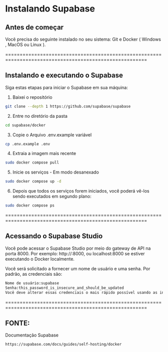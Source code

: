# Instalando Supabase

## Antes de começar

Você precisa do seguinte instalado no seu sistema: Git e Docker ( Windows , MacOS ou Linux ).

=======================================================================================================
## Instalando e executando o Supabase 

Siga estas etapas para iniciar o Supabase em sua máquina:

1. Baixei o repositório

```bash
git clone --depth 1 https://github.com/supabase/supabase
```
2. Entre no diretório da pasta

```bash
cd supabase/docker
```
3. Copie o Arquivo .env.example variável

```bash
cp .env.example .env
```
4. Extraia a imagem mais recente 

```bash
sudo docker compose pull
```
5. Inicie os serviços - Em modo desanexado

```bash
sudo docker compose up -d
```
6. Depois que todos os serviços forem iniciados, você poderá vê-los sendo executados em segundo plano:

```bash
sudo docker compose ps
```
=======================================================================================================
## Acessando o Supabase Studio 

Você pode acessar o Supabase Studio por meio do gateway de API na porta 8000. 
Por exemplo: http://<your-ip>:8000, ou localhost:8000 se estiver executando o Docker localmente.

Você será solicitado a fornecer um nome de usuário e uma senha. Por padrão, as credenciais são:

```bash
Nome de usuário:supabase
Senha:this_password_is_insecure_and_should_be_updated
Você deve alterar essas credenciais o mais rápido possível usando as instruções abaixo.
```
=======================================================================================================

## FONTE:

Documentação Supabase

```bash
https://supabase.com/docs/guides/self-hosting/docker
```



